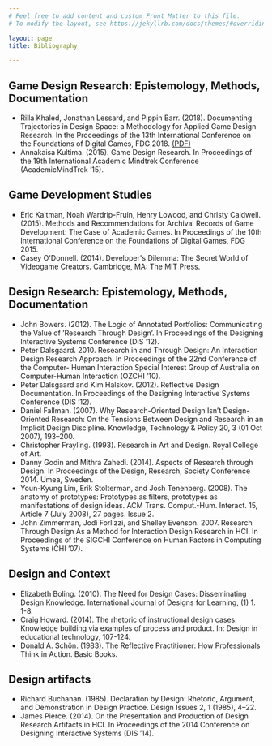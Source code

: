 ```yaml
---
# Feel free to add content and custom Front Matter to this file.
# To modify the layout, see https://jekyllrb.com/docs/themes/#overriding-theme-defaults

layout: page
title: Bibliography

---
```

## Game Design Research: Epistemology, Methods, Documentation
* Rilla Khaled, Jonathan Lessard, and Pippin Barr. (2018). Documenting Trajectories in Design Space: a Methodology for Applied Game Design Research. In the Proceedings of the 13th International Conference on the Foundations of Digital Games, FDG 2018. [(PDF)](assets/pdfs/Documenting_Trajectories_in_Design_Space.pdf)
* Annakaisa Kultima. (2015). Game Design Research. In Proceedings of the 19th International Academic Mindtrek Conference (AcademicMindTrek ’15).


## Game Development Studies
* Eric Kaltman, Noah Wardrip-Fruin, Henry Lowood, and Christy Caldwell. (2015). Methods and Recommendations for Archival Records of Game Development: The Case of Academic Games. In Proceedings of the 10th International Conference on the Foundations of Digital Games, FDG 2015.
* Casey O'Donnell. (2014). Developer's Dilemma: The Secret World of Videogame Creators. Cambridge, MA: The MIT Press.

## Design Research: Epistemology, Methods, Documentation
* John Bowers. (2012). The Logic of Annotated Portfolios: Communicating the Value of ’Research Through Design’. In Proceedings of the Designing Interactive Systems Conference (DIS ’12).
* Peter Dalsgaard. 2010. Research in and Through Design: An Interaction Design Research Approach. In Proceedings of the 22nd Conference of the Computer- Human Interaction Special Interest Group of Australia on Computer-Human Interaction (OZCHI ’10).
* Peter Dalsgaard and Kim Halskov. (2012). Reflective Design Documentation. In Proceedings of the Designing Interactive Systems Conference (DIS ’12).
* Daniel Fallman. (2007). Why Research-Oriented Design Isn’t Design-Oriented
Research: On the Tensions Between Design and Research in an Implicit Design Discipline. Knowledge, Technology & Policy 20, 3 (01 Oct 2007), 193–200.
* Christopher Frayling. (1993). Research in Art and Design. Royal College of Art.
* Danny Godin and Mithra Zahedi. (2014). Aspects of Research through Design. In
Proceedings of the Design, Research, Society Conference 2014. Umea, Sweden.
* Youn-Kyung Lim, Erik Stolterman, and Josh Tenenberg. (2008). The anatomy of prototypes: Prototypes as filters, prototypes as manifestations of design ideas. ACM Trans. Comput.-Hum. Interact. 15, Article 7 (July 2008), 27 pages. Issue 2.
* John Zimmerman, Jodi Forlizzi, and Shelley Evenson. 2007. Research Through Design As a Method for Interaction Design Research in HCI. In Proceedings of the SIGCHI Conference on Human Factors in Computing Systems (CHI ’07).


## Design and Context
* Elizabeth Boling. (2010). The Need for Design Cases: Disseminating Design Knowledge. International Journal of Designs for Learning, (1) 1. 1-8.
* Craig Howard. (2014). The rhetoric of instructional design cases: Knowledge building via examples of process and product. In: Design in educational technology, 107-124.
* Donald A. Schön. (1983). The Reflective Practitioner: How Professionals Think in Action. Basic Books.

## Design artifacts
* Richard Buchanan. (1985). Declaration by Design: Rhetoric, Argument, and Demonstration in Design Practice. Design Issues 2, 1 (1985), 4–22.
* James Pierce. (2014). On the Presentation and Production of Design Research
Artifacts in HCI. In Proceedings of the 2014 Conference on Designing Interactive Systems (DIS ’14).
